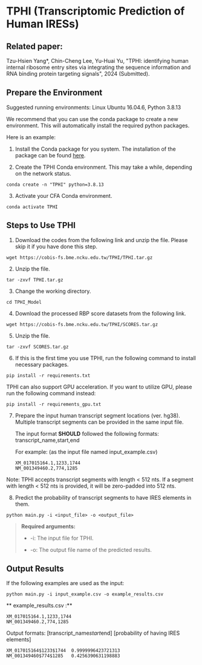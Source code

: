 # TPHI (Transcriptomic Prediction of Human IRESs)

## Related paper:
Tzu-Hsien Yang*, Chin-Cheng Lee, Yu-Huai Yu, "TPHI: identifying human internal ribosome entry sites via integrating the sequence information and RNA binding protein targeting signals", 2024 (Submitted).

## Prepare the Environment

Suggested running environments: Linux Ubuntu 16.04.6, Python 3.8.13

We recommend that you can use the conda package to create a new environment. This will automatically install the required python packages. 

Here is an example: 

1. Install the Conda package for you system. The installation of the package can be found <a href="https://docs.conda.io/projects/conda/en/latest/user-guide/install/index.html">here</a>. 

2. Create the TPHI Conda environment. This may take a while, depending on the network status.

```
conda create -n "TPHI" python=3.8.13
```

3. Activate your CFA Conda environment. 

```
conda activate TPHI
```

## Steps to Use TPHI

1. Download the codes from the following link and unzip the file. Please skip it if you have done this step.

```
wget https://cobis-fs.bme.ncku.edu.tw/TPHI/TPHI.tar.gz
```

2. Unzip the file.

```
tar -zxvf TPHI.tar.gz
```

3. Change the working directory.

```
cd TPHI_Model
```

4. Download the processed RBP score datasets from the following link.

```
wget https://cobis-fs.bme.ncku.edu.tw/TPHI/SCORES.tar.gz
```

5. Unzip the file.

```
tar -zxvf SCORES.tar.gz
```

6. If this is the first time you use TPHI, run the following command to install necessary packages. 

```
pip install -r requirements.txt
```

TPHI can also support GPU acceleration. If you want to utilize GPU, please run the following command instead:

```
pip install -r requirements_gpu.txt
```


7. Prepare the input human transcript segment locations (ver. hg38).
   Multiple transcript segments can be provided in the same input file.
   
   The input format **SHOULD** followed the following formats:
   transcript_name,start,end
   
   For example: (as the input file named input_example.csv) 
   
   ```
   XM_017015164.1,1233,1744
   NM_001349460.2,774,1285
   ```
 Note: TPHI accepts transcript segments with length < 512 nts. If a segment with length < 512 nts is provided, it will be zero-padded into 512 nts. 

8. Predict the probability of transcript segments to have IRES elements in them.

```
python main.py -i <input_file> -o <output_file>
```
>**Required arguments:**
>
>* -i: The input file for TPHI.
>
>* -o: The output file name of the predicted results.

## Output Results
If the following examples are used as the input:

```
python main.py -i input_example.csv -o example_results.csv
```

** example_results.csv :**

```
XM_017015164.1,1233,1744
NM_001349460.2,774,1285
```

Output formats:
[transcript_name$start$end] [probability of having IRES elements]

```
XM_017015164$1233$1744  0.9999996423721313
NM_001349460$774$1285   0.4256390631198883
```

